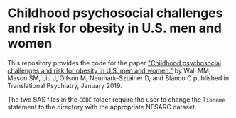 # Childhood psychosocial challenges and risk for obesity in U.S. men and women

This repository provides the code for the paper ["Childhood psychosocial challenges and risk for obesity in U.S. men and women."](https://www.ncbi.nlm.nih.gov/pubmed/30655501) by Wall MM, Mason SM, Liu J, Olfson M, Neumark-Sztainer D, and Blanco C published in Translational Psychiatry, January 2019.

The two SAS files in the `CODE` folder require the user to change the `libname` statement to the directory with the appropriate NESARC dataset. 
